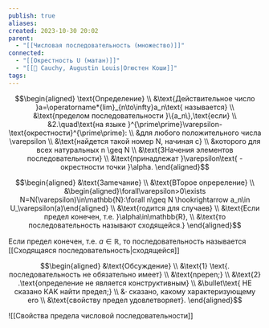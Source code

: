 ```yaml
---
publish: true
aliases: 
created: 2023-10-30 20:02
parent:
  - "[[Числовая последовательность (множество)]]"
connected:
  - "[[Окрестность U (матан)]]"
  - "[[👤 Cauchy, Augustin Louis|Огюстен Коши]]"
tags:
---
```



$$\begin{aligned}
\text{Onpeделениe} \\
&\text{Действительное число }a=\operatorname*{lim}_{n\to\infty}a_n\text{ называется} \\
&\text{пределом последовательности }\{a_n\},\text{если} \\
&2.\quad\text{на языке }^{\prime\prime}\varepsilon-\text{окрестности}^{\prime\prime}: \\
&для любого положительного числа \varepsilon  \\
&\text{найдется такой номер N, начиная с} \\
&которого для всех натуральных n \geq N \\
&\text{3Haчения элементов последовательности} \\
&\text{принадлежат }\varepsilon\text{ -окрестности точки }\alpha.
\end{aligned}$$

$$\begin{aligned}
&\text{3ameчаниe} \\
&\text{BTopoe onpepeлeниe} \\
&\begin{aligned}\forall\varepsilon>0\exists N=N(\varepsilon)\in\mathbb{N}:\forall n\geq N \hookrightarrow a_n\in U_\varepsilon(a)\end{aligned} \\
&\text{roдится для случаев} \\
&\text{Если предел конечен, т.е. }\alpha\in\mathbb{R}, \\
&\text{то последовательность называют сходящейся.}
\end{aligned}$$

Если предел конечен, т.е. $a \in \mathbb{R}$, то последовательность называется [[Сходящаяся последовательность|сходящейся]]

$$\begin{aligned}
&\text{Oбсуждение} \\
&\text{1} \text{. последовательность не oбязательно имеет}  \\
&\text{npepen;} \\
&\text{2} .\text{определение не является конструктивным}  \\
&\bullet\text{ НЕ сказано КАК найти предел;} \\
&· сказано, какому характеризующему ero \\
&\text{свойству предел удовлетворяет}.
\end{aligned}$$


![[Свойства предела числовой последовательности]]